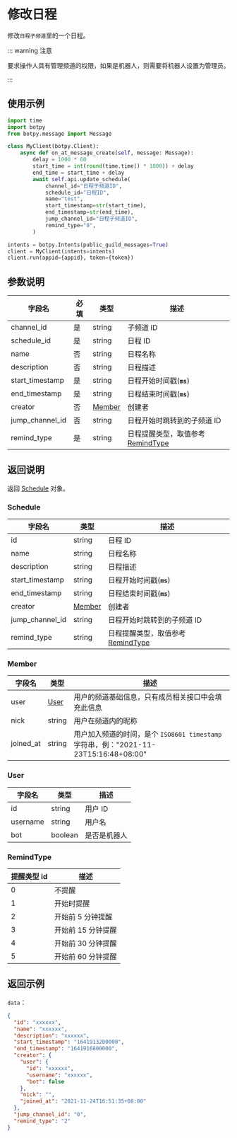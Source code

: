 # 修改日程

修改`日程子频道`里的一个日程。

::: warning 注意

要求操作人具有管理频道的权限，如果是机器人，则需要将机器人设置为管理员。

:::

## 使用示例

```python
import time
import botpy
from botpy.message import Message

class MyClient(botpy.Client):
    async def on_at_message_create(self, message: Message):
        delay = 1000 * 60
        start_time = int(round(time.time() * 1000)) + delay
        end_time = start_time + delay
        await self.api.update_schedule(
            channel_id="日程子频道ID",
            schedule_id="日程ID",
            name="test",
            start_timestamp=str(start_time),
            end_timestamp=str(end_time),
            jump_channel_id="日程子频道ID",
            remind_type="0",
        )

intents = botpy.Intents(public_guild_messages=True)
client = MyClient(intents=intents)
client.run(appid={appid}, token={token})
```

## 参数说明

| 字段名     | 必填 | 类型                                | 描述      |
| ---------- | ---- | ----------------------------------- | --------- |
| channel_id  | 是   | string                              | 子频道 ID |
| schedule_id | 是   | string                              | 日程 ID   |
| name            | 否   | string            | 日程名称                                        |
| description     | 否   | string            | 日程描述                                        |
| start_timestamp | 是   | string            | 日程开始时间戳(**`ms`**)                        |
| end_timestamp   | 是   | string            | 日程结束时间戳(**`ms`**)                        |
| creator         | 否   | [Member](#member) | 创建者                                          |
| jump_channel_id | 否   | string            | 日程开始时跳转到的子频道 ID                     |
| remind_type     | 是   | string            | 日程提醒类型，取值参考[RemindType](#remindtype) |

## 返回说明

返回 [Schedule](#schedule) 对象。

### Schedule

| 字段名          | 类型              | 描述                                            |
| --------------- | ----------------- | ----------------------------------------------- |
| id              | string            | 日程 ID                                         |
| name            | string            | 日程名称                                        |
| description     | string            | 日程描述                                        |
| start_timestamp | string            | 日程开始时间戳(**`ms`**)                        |
| end_timestamp   | string            | 日程结束时间戳(**`ms`**)                        |
| creator         | [Member](#member) | 创建者                                          |
| jump_channel_id | string            | 日程开始时跳转到的子频道 ID                     |
| remind_type     | string            | 日程提醒类型，取值参考[RemindType](#remindtype) |

### Member

| 字段名    | 类型          | 描述                                                                                 |
| --------- | ------------- | ------------------------------------------------------------------------------------ |
| user      | [User](#user) | 用户的频道基础信息，只有成员相关接口中会填充此信息                                   |
| nick      | string        | 用户在频道内的昵称                                                                   |
| joined_at | string        | 用户加入频道的时间，是个 `ISO8601 timestamp` 字符串，例："2021-11-23T15:16:48+08:00" |

### User

| 字段名   | 类型    | 描述         |
| -------- | ------- | ------------ |
| id       | string  | 用户 ID      |
| username | string  | 用户名       |
| bot      | boolean | 是否是机器人 |

### RemindType

| 提醒类型 id | 描述               |
| ----------- | ------------------ |
| 0           | 不提醒             |
| 1           | 开始时提醒         |
| 2           | 开始前 5 分钟提醒  |
| 3           | 开始前 15 分钟提醒 |
| 4           | 开始前 30 分钟提醒 |
| 5           | 开始前 60 分钟提醒 |

## 返回示例

`data`：

```json
{
  "id": "xxxxxx",
  "name": "xxxxxx",
  "description": "xxxxxx",
  "start_timestamp": "1641913200000",
  "end_timestamp": "1641916800000",
  "creator": {
    "user": {
      "id": "xxxxxx",
      "username": "xxxxxx",
      "bot": false
    },
    "nick": "",
    "joined_at": "2021-11-24T16:51:35+08:00"
  },
  "jump_channel_id": "0",
  "remind_type": "2"
}
```
